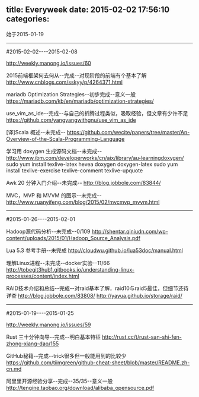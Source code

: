 title: Everyweek
date: 2015-02-02 17:56:10
categories:
---

始于2015-01-19


------------
#2015-02-02----2015-02-08

http://weekly.manong.io/issues/60

2015前端框架何去何从--完成--对现阶段的前端有个基本了解
http://www.cnblogs.com/sskyy/p/4264371.html

mariadb Optimization Strategies--初步完成--意义一般
https://mariadb.com/kb/en/mariadb/optimization-strategies/

use_vim_as_ide--完成--与自己的折腾过程类似，吸取经验，但文章有少许不足
https://github.com/yangyangwithgnu/use_vim_as_ide

[译]Scala 概述--未完成--
https://github.com/wecite/papers/tree/master/An-Overview-of-the-Scala-Programming-Language

学习用 doxygen 生成源码文档--未完成--
http://www.ibm.com/developerworks/cn/aix/library/au-learningdoxygen/
sudo yum install texlive-latex hevea doxygen doxygen-latex
sudo yum install texlive-exercise texlive-comment texlive-upquote

Awk 20 分钟入门介绍--未完成--
http://blog.jobbole.com/83844/

MVC，MVP 和 MVVM 的图示--未完成--
http://www.ruanyifeng.com/blog/2015/02/mvcmvp_mvvm.html


------------
#2015-01-26----2015-02-01

Hadoop源代码分析--未完成--0/109
http://shentar.qiniudn.com/wp-content/uploads/2015/01/Hadoop_Source_Analysis.pdf

Lua 5.3 参考手册--未完成
http://cloudwu.github.io/lua53doc/manual.html

理解Linux进程--未完成--docker实验--11/66
http://tobegit3hub1.gitbooks.io/understanding-linux-processes/content/index.html

RAID技术介绍和总结--完成--对raid基本了解，raid10与raid5最佳，但细节还待详查
http://blog.jobbole.com/83808/
http://yayua.github.io/storage/raid/


------------
#2015-01-19----2015-01-25

http://weekly.manong.io/issues/59

Rust 三十分钟向导--完成--明白基本特征
http://rust.cc/t/rust-san-shi-fen-zhong-xiang-dao/155

GitHub秘籍--完成--trick很多但一般能用到的比较少
https://github.com/tiimgreen/github-cheat-sheet/blob/master/README.zh-cn.md

阿⾥里开源经验分享--完成--35/35--意义一般
http://tengine.taobao.org/download/alibaba_opensource.pdf
